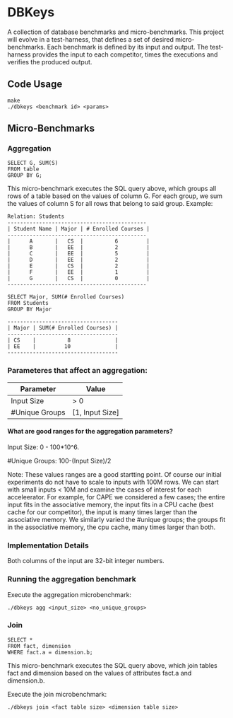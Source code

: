 # DBKeys

A collection of database benchmarks and micro-benchmarks. This project will evolve in a test-harness, that defines a set of desired micro-benchmarks. Each benchmark is defined by its input and output. The test-harness provides the input to each competitor, times the executions and verifies the produced output.

## Code Usage
```
make 
./dbkeys <benchmark id> <params>
```

## Micro-Benchmarks

### Aggregation
```
SELECT G, SUM(S)
FROM table
GROUP BY G;
```

This micro-benchmark executes the SQL query above, which groups all rows of a 
table based on the values of column G. For each group, we sum the values 
of column S for all rows that belong to said group. Example:
```
Relation: Students
--------------------------------------------
| Student Name | Major | # Enrolled Courses | 
--------------------------------------------
|      A       |   CS  |          6         |
|      B       |   EE  |          2         |
|      C       |   EE  |          5         |
|      D       |   EE  |          2         |
|      E       |   CS  |          2         |
|      F       |   EE  |          1         |
|      G       |   CS  |          0         |
--------------------------------------------

SELECT Major, SUM(# Enrolled Courses)
FROM Students
GROUP BY Major

-----------------------------------
| Major | SUM(# Enrolled Courses) |
-----------------------------------
| CS    |          8              |
| EE    |         10              |
-----------------------------------
```

### Parameteres that affect an aggregation:
| Parameter        |        Value      |
| ---------------- | ----------------- |
| Input Size       |   > 0             |
| #Unique Groups   |   [1, Input Size] |

#### What are good ranges for the aggregation parameters?

Input Size: 0 - 100*10^6.

#Unique Groups: 100-(Input Size)/2

Note: These values ranges are a good startting point. Of course our initial experiments do not have to scale to inputs with 100M rows. We can start with small inputs < 10M and examine the cases of interest for each acceleerator. For example, for CAPE we considered a few cases; the entire input fits in the associative memory, the input fits in a CPU cache (best cache for our competitor), the input is many times larger than the associative memory. We similarly varied the #unique groups; the groups fit in the associative memory, the cpu cache, many times larger than both.

### Implementation Details

Both columns of the input are 32-bit integer numbers.

### Running the aggregation benchmark

Execute the aggregation microbenchmark:
```
./dbkeys agg <input_size> <no_unique_groups>
```

### Join
```
SELECT *
FROM fact, dimension
WHERE fact.a = dimension.b;
```

This micro-benchmark executes the SQL query above, which join tables fact 
and dimension based on the values of attributes fact.a and dimension.b.

Execute the join microbenchmark:
```
./dbkeys join <fact table size> <dimension table size>
```
